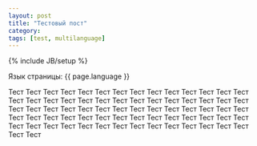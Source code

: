 ```yaml
---
layout: post
title: "Тестовый пост"
category: 
tags: [test, multilanguage]
---
```

{% include JB/setup %}

Язык страницы: {{ page.language }}

Тест Тест Тест Тест Тест Тест Тест Тест Тест Тест Тест Тест
Тест Тест Тест Тест Тест Тест Тест Тест Тест Тест Тест Тест
Тест Тест Тест Тест Тест Тест Тест Тест Тест Тест Тест Тест
Тест Тест Тест Тест Тест Тест Тест Тест Тест Тест Тест Тест
Тест Тест Тест Тест Тест Тест Тест Тест Тест Тест Тест Тест
Тест Тест Тест Тест Тест Тест Тест Тест Тест Тест Тест Тест


